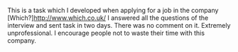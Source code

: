 This is a task which I developed when applying for a job in the company 
[Which?]http://www.which.co.uk/ I answered all the questions of the interview and sent task in two days. 
There was no comment on it. Extremely unprofessional. I encourage people not to waste their time with this company.
